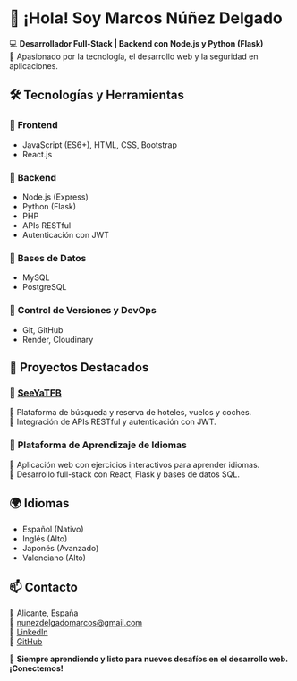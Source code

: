 # 👋 ¡Hola! Soy Marcos Núñez Delgado  

💻 **Desarrollador Full-Stack | Backend con Node.js y Python (Flask)**  
🚀 Apasionado por la tecnología, el desarrollo web y la seguridad en aplicaciones.  

## 🛠️ Tecnologías y Herramientas  
### 🔹 **Frontend**  
- JavaScript (ES6+), HTML, CSS, Bootstrap  
- React.js  

### 🔹 **Backend**  
- Node.js (Express)  
- Python (Flask)  
- PHP  
- APIs RESTful  
- Autenticación con JWT  

### 🔹 **Bases de Datos**  
- MySQL  
- PostgreSQL  

### 🔹 **Control de Versiones y DevOps**  
- Git, GitHub  
- Render, Cloudinary  

## 📌 Proyectos Destacados  
### 🔸 **[SeeYaTFB](https://github.com/nunezdelgadomarcos/SeeYaTFB-Marcos-Eduardo-Joel-Adrian)**  
🔹 Plataforma de búsqueda y reserva de hoteles, vuelos y coches.  
🔹 Integración de APIs RESTful y autenticación con JWT.  

### 🔸 **Plataforma de Aprendizaje de Idiomas**  
🔹 Aplicación web con ejercicios interactivos para aprender idiomas.  
🔹 Desarrollo full-stack con React, Flask y bases de datos SQL.  

## 🌍 Idiomas  
- Español (Nativo)  
- Inglés (Alto)  
- Japonés (Avanzado)  
- Valenciano (Alto)  

## 📫 Contacto  
📍 Alicante, España  
📧 [nunezdelgadomarcos@gmail.com](mailto:nunezdelgadomarcos@gmail.com)  
🔗 [LinkedIn](https://www.linkedin.com/in/marcos-n%C3%BA%C3%B1ez-delgado-215951328/)  
🔗 [GitHub](https://github.com/nunezdelgadomarcos)  

🚀 **Siempre aprendiendo y listo para nuevos desafíos en el desarrollo web. ¡Conectemos!**  
